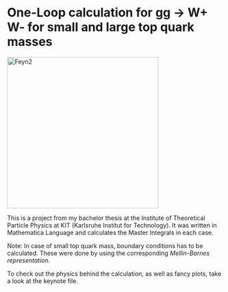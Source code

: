 # One-Loop calculation for gg -> W+ W- for small and large top quark masses

<img width="353" alt="Feyn2" src="https://user-images.githubusercontent.com/114919150/193782938-ef4ad9ea-69e2-4e19-b29a-ab9a1863dff8.png">

This is a project from my bachelor thesis at the Institute of Theoretical Particle Physics at KIT (Karlsruhe Institut for Technology). It was written in Mathematica Language and calculates the Master Integrals in each case.

Note: In case of small top quark mass, boundary conditions has to be calculated. These were done by using the corresponding <em> Mellin-Barnes representation. </em>

To check out the physics behind the calculation, as well as fancy plots, take a look at the keynote file.
